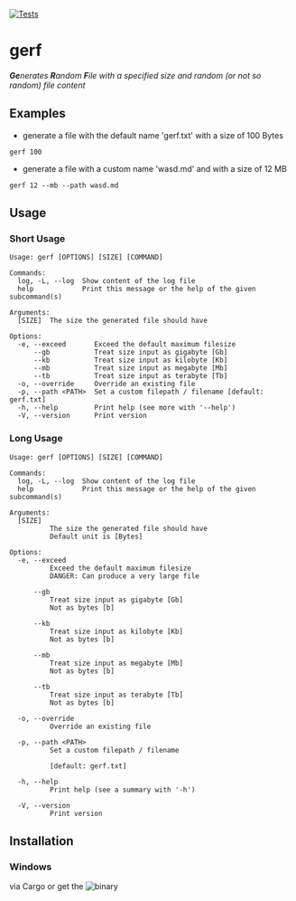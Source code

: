 [![Tests](https://github.com/Phydon/gerf/actions/workflows/rust.yml/badge.svg)](https://github.com/Phydon/gerf/actions/workflows/rust.yml)


# gerf

***Ge**nerates **R**andom **F**ile with a specified size and random (or not so random) file content*


## Examples

- generate a file with the default name 'gerf.txt' with a size of 100 Bytes

```shell
gerf 100     
```

- generate a file with a custom name 'wasd.md' and with a size of 12 MB

```shell
gerf 12 --mb --path wasd.md    
```


## Usage

### Short Usage

```
Usage: gerf [OPTIONS] [SIZE] [COMMAND]

Commands:
  log, -L, --log  Show content of the log file
  help            Print this message or the help of the given subcommand(s)

Arguments:
  [SIZE]  The size the generated file should have

Options:
  -e, --exceed       Exceed the default maximum filesize
      --gb           Treat size input as gigabyte [Gb]
      --kb           Treat size input as kilobyte [Kb]
      --mb           Treat size input as megabyte [Mb]
      --tb           Treat size input as terabyte [Tb]
  -o, --override     Override an existing file
  -p, --path <PATH>  Set a custom filepath / filename [default: gerf.txt]
  -h, --help         Print help (see more with '--help')
  -V, --version      Print version    
```

### Long Usage

```
Usage: gerf [OPTIONS] [SIZE] [COMMAND]

Commands:
  log, -L, --log  Show content of the log file
  help            Print this message or the help of the given subcommand(s)

Arguments:
  [SIZE]
          The size the generated file should have
          Default unit is [Bytes]

Options:
  -e, --exceed
          Exceed the default maximum filesize
          DANGER: Can produce a very large file

      --gb
          Treat size input as gigabyte [Gb]
          Not as bytes [b]

      --kb
          Treat size input as kilobyte [Kb]
          Not as bytes [b]

      --mb
          Treat size input as megabyte [Mb]
          Not as bytes [b]

      --tb
          Treat size input as terabyte [Tb]
          Not as bytes [b]

  -o, --override
          Override an existing file

  -p, --path <PATH>
          Set a custom filepath / filename

          [default: gerf.txt]

  -h, --help
          Print help (see a summary with '-h')

  -V, --version
          Print version    
```

## Installation

### Windows

via Cargo or get the ![binary](https://github.com/Phydon/gerf/releases)

